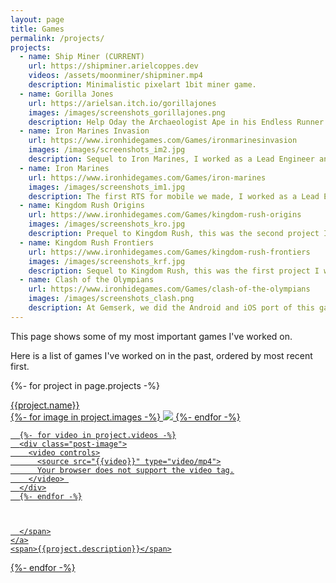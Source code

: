 ```yaml
---
layout: page
title: Games
permalink: /projects/
projects:
  - name: Ship Miner (CURRENT)
    url: https://shipminer.arielcoppes.dev
    videos: /assets/moonminer/shipminer.mp4
    description: Minimalistic pixelart 1bit miner game.
  - name: Gorilla Jones
    url: https://arielsan.itch.io/gorillajones
    images: /images/screenshots_gorillajones.png
    description: Help Oday the Archaeologist Ape in his Endless Runner Adventure
  - name: Iron Marines Invasion
    url: https://www.ironhidegames.com/Games/ironmarinesinvasion
    images: /images/screenshots_im2.jpg
    description: Sequel to Iron Marines, I worked as a Lead Engineer and Team Leader for part of the project. For Android and iOS, available at Google Play and App Store.
  - name: Iron Marines
    url: https://www.ironhidegames.com/Games/iron-marines
    images: /images/screenshots_im1.jpg
    description: The first RTS for mobile we made, I worked as a Lead Engineer here, responsible for all the game Engine made in Unity. For Android and iOS, available at Google Play and App Store.
  - name: Kingdom Rush Origins
    url: https://www.ironhidegames.com/Games/kingdom-rush-origins
    images: /images/screenshots_kro.jpg
    description: Prequel to Kingdom Rush, this was the second project I worked on as Programmer. For Android and iOS, available at Google Play and App Store.
  - name: Kingdom Rush Frontiers
    url: https://www.ironhidegames.com/Games/kingdom-rush-frontiers
    images: /images/screenshots_krf.jpg
    description: Sequel to Kingdom Rush, this was the first project I worked on as Programmer. For Android and iOS, available at Google Play and App Store.
  - name: Clash of the Olympians
    url: https://www.ironhidegames.com/Games/clash-of-the-olympians
    images: /images/screenshots_clash.png
    description: At Gemserk, we did the Android and iOS port of this game for Ironhide Game Studio, available at Google Play and App Store.
---
```


This page shows some of my most important games I've worked on.

Here is a list of games I've worked on in the past, ordered by most recent first.

<p>

{%- for project in page.projects -%}
<div class="project">
    <div class="title"><a href="{{project.url}}">{{project.name}}</a></div>
    <a href="{{project.url}}">
      <span>
      {%- for image in project.images -%}
        <img src="{{image}}" />
      {%- endfor -%}

      {%- for video in project.videos -%}
      <div class="post-image">
        <video controls>
          <source src="{{video}}" type="video/mp4">
          Your browser does not support the video tag.
        </video> 
      </div>
      {%- endfor -%}



      </span>
    </a>
    <span>{{project.description}}</span>
</div>
{%- endfor -%}

</p>